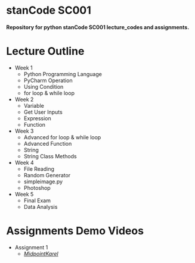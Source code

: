 # stanCode SC001
#### Repository for python stanCode SC001 lecture_codes and assignments.

# Lecture Outline
- Week 1
  - Python Programming Language
  - PyCharm Operation
  - Using Condition
  - for loop & while loop
- Week 2
  - Variable
  - Get User Inputs
  - Expression
  - Function
- Week 3
  - Advanced for loop & while loop
  - Advanced Function
  - String
  - String Class Methods
- Week 4
  - File Reading
  - Random Generator
  - simpleimage.py
  - Photoshop
- Week 5
  - Final Exam
  - Data Analysis

# Assignments Demo Videos
- Assignment 1
  - *[MidpointKarel](https://drive.google.com/file/d/1AquVWlMlYcxsXuYkyfu0zEJ781swCmlq/view?usp=sharing)*

